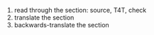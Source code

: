 1. read through the section: source, T4T, check
2. translate the section
3. backwards-translate the section